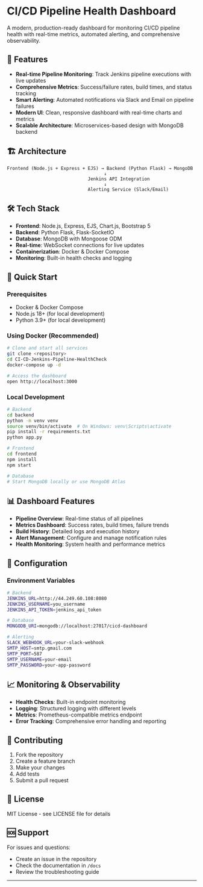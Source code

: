 # CI/CD Pipeline Health Dashboard

A modern, production-ready dashboard for monitoring CI/CD pipeline health with real-time metrics, automated alerting, and comprehensive observability.

## 🚀 Features

- **Real-time Pipeline Monitoring**: Track Jenkins pipeline executions with live updates
- **Comprehensive Metrics**: Success/failure rates, build times, and status tracking
- **Smart Alerting**: Automated notifications via Slack and Email on pipeline failures
- **Modern UI**: Clean, responsive dashboard with real-time charts and metrics
- **Scalable Architecture**: Microservices-based design with MongoDB backend

## 🏗️ Architecture

```
Frontend (Node.js + Express + EJS) → Backend (Python Flask) → MongoDB
                                    ↓
                              Jenkins API Integration
                                    ↓
                              Alerting Service (Slack/Email)
```

## 🛠️ Tech Stack

- **Frontend**: Node.js, Express, EJS, Chart.js, Bootstrap 5
- **Backend**: Python Flask, Flask-SocketIO
- **Database**: MongoDB with Mongoose ODM
- **Real-time**: WebSocket connections for live updates
- **Containerization**: Docker & Docker Compose
- **Monitoring**: Built-in health checks and logging

## 🚀 Quick Start

### Prerequisites
- Docker & Docker Compose
- Node.js 18+ (for local development)
- Python 3.9+ (for local development)

### Using Docker (Recommended)
```bash
# Clone and start all services
git clone <repository>
cd CI-CD-Jenkins-Pipeline-HealthCheck
docker-compose up -d

# Access the dashboard
open http://localhost:3000
```

### Local Development
```bash
# Backend
cd backend
python -m venv venv
source venv/bin/activate  # On Windows: venv\Scripts\activate
pip install -r requirements.txt
python app.py

# Frontend
cd frontend
npm install
npm start

# Database
# Start MongoDB locally or use MongoDB Atlas
```

## 📊 Dashboard Features

- **Pipeline Overview**: Real-time status of all pipelines
- **Metrics Dashboard**: Success rates, build times, failure trends
- **Build History**: Detailed logs and execution history
- **Alert Management**: Configure and manage notification rules
- **Health Monitoring**: System health and performance metrics

## 🔧 Configuration

### Environment Variables
```bash
# Backend
JENKINS_URL=http://44.249.60.108:8080
JENKINS_USERNAME=you_username
JENKINS_API_TOKEN=jenkins_api_token

# Database
MONGODB_URI=mongodb://localhost:27017/cicd-dashboard

# Alerting
SLACK_WEBHOOK_URL=your-slack-webhook
SMTP_HOST=smtp.gmail.com
SMTP_PORT=587
SMTP_USERNAME=your-email
SMTP_PASSWORD=your-app-password
```

## 📈 Monitoring & Observability

- **Health Checks**: Built-in endpoint monitoring
- **Logging**: Structured logging with different levels
- **Metrics**: Prometheus-compatible metrics endpoint
- **Error Tracking**: Comprehensive error handling and reporting

## 🤝 Contributing

1. Fork the repository
2. Create a feature branch
3. Make your changes
4. Add tests
5. Submit a pull request

## 📄 License

MIT License - see LICENSE file for details

## 🆘 Support

For issues and questions:
- Create an issue in the repository
- Check the documentation in `/docs`
- Review the troubleshooting guide

---


